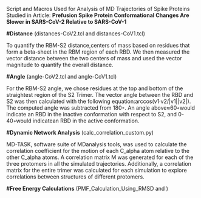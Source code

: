 Script and Macros Used for Analysis of MD Trajectories of Spike Proteins Studied in Article: **Prefusion Spike Protein Conformational Changes Are Slower in SARS-CoV-2 Relative to SARS-CoV-1**


**#Distance** (distances-CoV2.tcl and distances-CoV1.tcl)

To quantify the RBM-S2 distance,centers of mass based on residues that form a beta-sheet in the RBM region of each RBD. We then measured the vector distance between the two centers of mass and used the vector magnitude to quantify the overall distance.

**#Angle** (angle-CoV2.tcl and angle-CoV1.tcl)

For the RBM-S2 angle, we chose residues at the top and bottom of the straightest region of the S2 Trimer. The vector  angle  between  the  RBD  and  S2  was  then  calculated  with  the  following  equation:arccos(v1·v2/|v1||v2|).  The computed angle was subtracted from 180◦.  An angle above≈60◦would indicate an RBD in the inactive conformation with respect to S2, and 0-40◦would indicatean RBD in the active conformation.

**#Dynamic Network Analysis** (calc_correlation_custom.py)

MD-TASK, software suite of MDanalysis tools, was used to calculate the correlation coefficient for the motion of each C_alpha atom relative to the other C_alpha atoms.  A correlation matrix M was generated for each of the three protomers in all the simulated trajectories.  Additionally, a correlation matrix for the entire trimer was calculated for each simulation to explore correlations between structures of different protomers.

**#Free Energy Calculations** (PMF_Calculation_Using_RMSD and )

